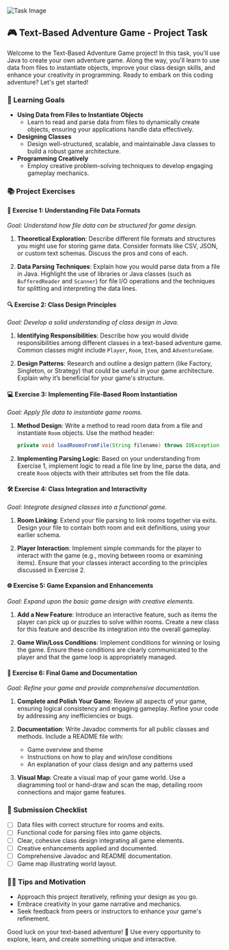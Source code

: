 ![Task Image](https://oaidalleapiprodscus.blob.core.windows.net/private/org-asPC5Skb6EoE1i324HhdGnV1/user-4VyHdJuNDsg3rdcmO7ghXoi2/img-oVMHLVw5ZYlumFatjJHCPxcc.png?st=2024-11-06T06%3A54%3A06Z&se=2024-11-06T08%3A54%3A06Z&sp=r&sv=2024-08-04&sr=b&rscd=inline&rsct=image/png&skoid=d505667d-d6c1-4a0a-bac7-5c84a87759f8&sktid=a48cca56-e6da-484e-a814-9c849652bcb3&skt=2024-11-05T20%3A18%3A06Z&ske=2024-11-06T20%3A18%3A06Z&sks=b&skv=2024-08-04&sig=Wv/lhxwaHE0FV0o9GkSoE2GGjYLbAuKK1kDqP0DN3OY%3D)

## 🎮 Text-Based Adventure Game - Project Task

Welcome to the Text-Based Adventure Game project! In this task, you'll use Java to create your own adventure game. Along the way, you'll learn to use data from files to instantiate objects, improve your class design skills, and enhance your creativity in programming. Ready to embark on this coding adventure? Let's get started!

### 🌟 Learning Goals

- **Using Data from Files to Instantiate Objects**
  - Learn to read and parse data from files to dynamically create objects, ensuring your applications handle data effectively.
- **Designing Classes**
  - Design well-structured, scalable, and maintainable Java classes to build a robust game architecture.
- **Programming Creatively**
  - Employ creative problem-solving techniques to develop engaging gameplay mechanics.

### 📚 Project Exercises

#### 📝 Exercise 1: Understanding File Data Formats

*Goal: Understand how file data can be structured for game design.*

1. **Theoretical Exploration**: Describe different file formats and structures you might use for storing game data. Consider formats like CSV, JSON, or custom text schemas. Discuss the pros and cons of each.

2. **Data Parsing Techniques**: Explain how you would parse data from a file in Java. Highlight the use of libraries or Java classes (such as `BufferedReader` and `Scanner`) for file I/O operations and the techniques for splitting and interpreting the data lines.

#### 🔍 Exercise 2: Class Design Principles

*Goal: Develop a solid understanding of class design in Java.*

1. **Identifying Responsibilities**: Describe how you would divide responsibilities among different classes in a text-based adventure game. Common classes might include `Player`, `Room`, `Item`, and `AdventureGame`.

2. **Design Patterns**: Research and outline a design pattern (like Factory, Singleton, or Strategy) that could be useful in your game architecture. Explain why it’s beneficial for your game's structure.

#### 💻 Exercise 3: Implementing File-Based Room Instantiation

*Goal: Apply file data to instantiate game rooms.*

1. **Method Design**: Write a method to read room data from a file and instantiate `Room` objects. Use the method header:
   ```java
   private void loadRoomsFromFile(String filename) throws IOException
   ```

2. **Implementing Parsing Logic**: Based on your understanding from Exercise 1, implement logic to read a file line by line, parse the data, and create `Room` objects with their attributes set from the file data.

#### 🛠 Exercise 4: Class Integration and Interactivity

*Goal: Integrate designed classes into a functional game.*

1. **Room Linking**: Extend your file parsing to link rooms together via exits. Design your file to contain both room and exit definitions, using your earlier schema.

2. **Player Interaction**: Implement simple commands for the player to interact with the game (e.g., moving between rooms or examining items). Ensure that your classes interact according to the principles discussed in Exercise 2.

#### 🌐 Exercise 5: Game Expansion and Enhancements

*Goal: Expand upon the basic game design with creative elements.*

1. **Add a New Feature**: Introduce an interactive feature, such as items the player can pick up or puzzles to solve within rooms. Create a new class for this feature and describe its integration into the overall gameplay.

2. **Game Win/Loss Conditions**: Implement conditions for winning or losing the game. Ensure these conditions are clearly communicated to the player and that the game loop is appropriately managed.

#### 🚀 Exercise 6: Final Game and Documentation

*Goal: Refine your game and provide comprehensive documentation.*

1. **Complete and Polish Your Game**: Review all aspects of your game, ensuring logical consistency and engaging gameplay. Refine your code by addressing any inefficiencies or bugs.

2. **Documentation**: Write Javadoc comments for all public classes and methods. Include a README file with:
   - Game overview and theme
   - Instructions on how to play and win/lose conditions
   - An explanation of your class design and any patterns used

3. **Visual Map**: Create a visual map of your game world. Use a diagramming tool or hand-draw and scan the map, detailing room connections and major game features.

### 🎯 Submission Checklist

- [ ] Data files with correct structure for rooms and exits.
- [ ] Functional code for parsing files into game objects.
- [ ] Clear, cohesive class design integrating all game elements.
- [ ] Creative enhancements applied and documented.
- [ ] Comprehensive Javadoc and README documentation.
- [ ] Game map illustrating world layout.

### 👩‍🎓 Tips and Motivation

- Approach this project iteratively, refining your design as you go.
- Embrace creativity in your game narrative and mechanics.
- Seek feedback from peers or instructors to enhance your game's refinement.

Good luck on your text-based adventure! 🚀 Use every opportunity to explore, learn, and create something unique and interactive.